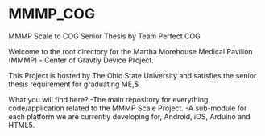 MMMP_COG
========

MMMP Scale to COG Senior Thesis by Team Perfect COG

Welcome to the root directory for the Martha Morehouse Medical Pavilion (MMMP) - Center of Gravtiy Device Project.

This Project is hosted by The Ohio State University and satisfies the senior thesis requirement for graduating ME,$

What you will find here?
-The main repository for everything code/application related to the MMMP Scale Project.
-A sub-module for each platform we are currently developing for, Android, iOS, Arduino and HTML5.
